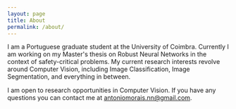 ```yaml
---
layout: page
title: About
permalink: /about/
---
```


I am a Portuguese graduate student at the University of Coimbra. Currently I am working on my Master's thesis on Robust Neural Networks in the context of safety-critical problems. My current research interests revolve around Computer Vision, including Image Classification, Image Segmentation, and everything in between. 

I am open to research opportunities in Computer Vision. If you have any questions you can contact me at [antoniomorais.nn@gmail.com](mailto:antoniomorais.nn@gmail.com).

